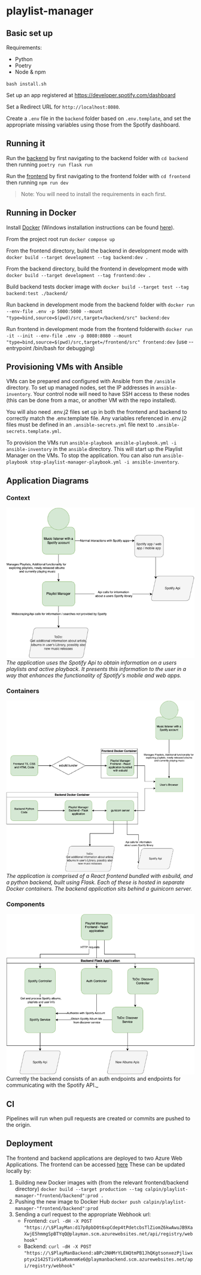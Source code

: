 # playlist-manager

## Basic set up

Requirements:

-   Python
-   Poetry
-   Node & npm

`bash install.sh`

Set up an app registered at <https://developer.spotify.com/dashboard>

Set a Redirect URL for `http://localhost:8080`.

Create a `.env` file in the `backend` folder based on `.env.template`, and set the appropriate missing variables using those from the Spotify dashboard.

## Running it

Run the [backend](./backend/README.md) by first navigating to the backend folder with `cd backend` then running `poetry run flask run`

Run the [frontend](./frontend/README.md) by first navigating to the frontend folder with `cd frontend` then running `npm run dev`

> Note: You will need to install the requirements in each first.

## Running in Docker

Install [Docker](https://www.docker.com/products/docker-desktop/) (Windows installation instructions can be found [here](https://docs.docker.com/desktop/install/windows-install/)).

From the project root run `docker compose up`

From the frontend directory, build the backend in development mode with `docker build --target development --tag backend:dev .`

From the backend directory, build the frontend in development mode with `docker build --target development --tag frontend:dev .`

Build backend tests docker image with `docker build --target test --tag backend:test ./backend/`

Run backend in development mode from the backend folder with `docker run --env-file .env -p 5000:5000 --mount "type=bind,source=$(pwd)/src,target=/backend/src" backend:dev`

Run frontend in development mode from the frontend folderwith `docker run -it --init --env-file .env -p 8080:8080 --mount "type=bind,source=$(pwd)/src,target=/frontend/src" frontend:dev` (use --entrypoint /bin/bash for debugging)

## Provisioning VMs with Ansible

VMs can be prepared and configured with Ansible from the `/ansible` directory. To set up managed nodes, set the IP addresses in `ansible-inventory`. Your control node will need to have SSH access to these nodes (this can be done from a mac, or another VM with the repo installed).

You will also need .env.j2 files set up in both the frontend and backend to correctly match the .env.template file. Any variables referenced in .env.j2 files must be defined in an `.ansible-secrets.yml` file next to `.ansible-secrets.template.yml`.

To provision the VMs run `ansible-playbook ansible-playbook.yml -i ansible-inventory` in the `ansible` directory. This will start up the Playlist Manager on the VMs. To stop the application. You can also run `ansible-playbook stop-playlist-manager-playbook.yml -i ansible-inventory`.

## Application Diagrams

### Context

![Context Diagram](./diagrams/ContextDiagram.png)
_The application uses the Spotify Api to obtain information on a users playlists and active playback. It presents this information to the user in a way that enhances the functionality of Spotify's mobile and web apps._

### Containers

![Container Diagram](./diagrams/ContainerDiagram.png)
_The application is comprised of a React frontend bundled with esbuild, and a python backend, built using Flask. Each of these is hosted in separate Docker containers. The backend application sits behind a guinicorn server._

### Components

![Component Diagram](./diagrams/ComponentDiagram.png)  
Currently the backend consists of an auth endpoints and endpoints for communicating with the Spotify API.\_

## CI

Pipelines will run when pull requests are created or commits are pushed to the origin.

## Deployment

The frontend and backend applications are deployed to two Azure Web Applications. The frontend can be accessed [here](https://playman.azurewebsites.net/) These can be updated locally by:

1. Building new Docker images with (from the relevant frontend/backend directory) `docker build --target production --tag calpin/playlist-manager-"frontend/backend":prod .`
2. Pushing the new image to Docker Hub `docker push calpin/playlist-manager-"frontend/backend":prod`
3. Sending a curl request to the appropriate Webhook url:
    - Frontend: `curl -dH -X POST "https://\$PlayMan:d17p8pbD0t6xpCdep4tPdetcbsTlZiomZ6kwAwuJB9XaXwjE5hmmgSpBTYqQ@playman.scm.azurewebsites.net/api/registry/webhook"`
    - Backend: `curl -dH -X POST "https://\$PlayManBackend:aBPc2NHMrYLEHQtmPB1JhQKgtsonxezPjliwxptyx2142STiv91aRxmnmKe6@playmanbackend.scm.azurewebsites.net/api/registry/webhook"`
